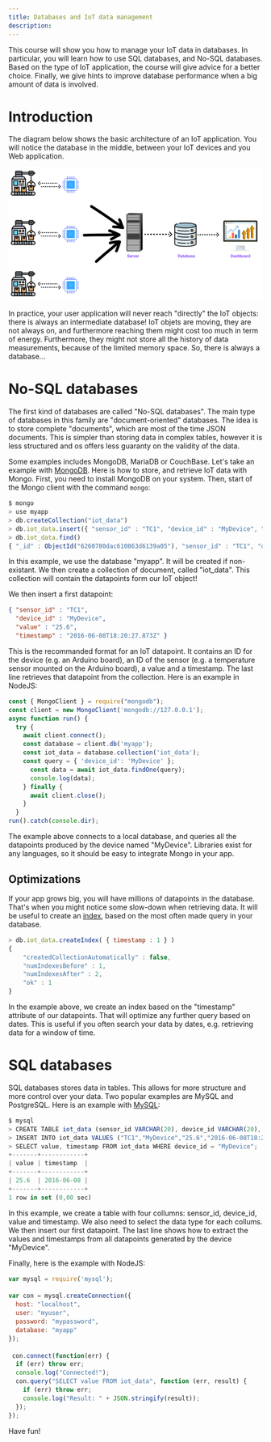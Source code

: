 ```yaml
---
title: Databases and IoT data management
description: 
---
```


This course will show you how to manage your IoT data in databases.
In particular, you will learn how to use SQL databases, and No-SQL databases.
Based on the type of IoT application, the course will give advice for a better choice.
Finally, we give hints to improve database performance when a big amount of data is involved.


Introduction
============

The diagram below shows the basic architecture of an IoT application.
You will notice the database in the middle, between your IoT devices and you Web application.

![databases](img/databases.png)

In practice, your user application will never reach "directly" the IoT objects: there is always an intermediate database!
IoT objets are moving, they are not always on, and furthermore reaching them might cost too much in term of energy.
Furthermore, they might not store all the history of data measurements, because of the limited memory space.
So, there is always a database...


No-SQL databases
================

The first kind of databases are called "No-SQL databases".
The main type of databases in this family are "document-oriented" databases.
The idea is to store complete "documents", which are most of the time JSON documents.
This is simpler than storing data in complex tables, however it is less structured and os offers less guaranty on the validity of the data.

Some examples includes MongoDB, MariaDB or CouchBase.
Let's take an example with [MongoDB](https://www.mongodb.com).
Here is how to store, and retrieve IoT data with Mongo.
First, you need to install MongoDB on your system.
Then, start of the Mongo client with the command `mongo`:

```js
$ mongo
> use myapp
> db.createCollection("iot_data")
> db.iot_data.insert({ "sensor_id" : "TC1", "device_id" : "MyDevice", "value" : "25.6", "timestamp" : "2016-06-08T18:20:27.873Z" })
> db.iot_data.find()
{ "_id" : ObjectId("6260780dac610863d6139a05"), "sensor_id" : "TC1", "device_id" : "MyDevice", "value" : "25.6", "timestamp" : "2016-06-08T18:20:27.873Z" }
```

In this example, we use the database "myapp". It will be created if non-existant.
We then create a collection of document, called "iot_data".
This collection will contain the datapoints form our IoT object!

We then insert a first datapoint:
```json
{ "sensor_id" : "TC1", 
  "device_id" : "MyDevice", 
  "value" : "25.6", 
  "timestamp" : "2016-06-08T18:20:27.873Z" }
```

This is the recommanded format for an IoT datapoint. It contains an ID for the device (e.g. an Arduino board), an ID of the sensor (e.g. a temperature sensor mounted on the Arduino board), a value and a timestamp.
The last line retrieves that datapoint from the collection.
Here is an example in NodeJS:

```js
const { MongoClient } = require("mongodb");
const client = new MongoClient('mongodb://127.0.0.1');
async function run() {
  try {
    await client.connect();
    const database = client.db('myapp');
    const iot_data = database.collection('iot_data');
    const query = { 'device_id': 'MyDevice' };
      const data = await iot_data.findOne(query);
      console.log(data);
    } finally {
      await client.close();
    }
  }
run().catch(console.dir);
```
The example above connects to a local database, and queries all the datapoints produced by the device named "MyDevice".
Libraries exist for any languages, so it should be easy to integrate Mongo in your app.

Optimizations
-------------

If your app grows big, you will have millions of datapoints in the database.
That's when you might notice some slow-down when retrieving data.
It will be useful to create an [index](https://www.mongodb.com/docs/manual/indexes/), based on the most often made query in your database.
```js
> db.iot_data.createIndex( { timestamp : 1 } )
{
    "createdCollectionAutomatically" : false,
    "numIndexesBefore" : 1,
    "numIndexesAfter" : 2,
    "ok" : 1
}
```
In the example above, we create an index based on the "timestamp" attribute of our datapoints.
That will optimize any further query based on dates. This is useful if you often search your data by dates, e.g. retrieving data for a window of time.


SQL databases
=============

SQL databases stores data in tables. This allows for more structure and more control over your data.
Two popular examples are MySQL and PostgreSQL.
Here is an example with [MySQL](https://www.mysql.com):
```js
$ mysql
> CREATE TABLE iot_data (sensor_id VARCHAR(20), device_id VARCHAR(20), value VARCHAR(20), timestamp DATE);
> INSERT INTO iot_data VALUES ("TC1","MyDevice","25.6","2016-06-08T18:20:27.873Z");
> SELECT value, timestamp FROM iot_data WHERE device_id = "MyDevice";
+-------+------------+
| value | timestamp  |
+-------+------------+
| 25.6  | 2016-06-08 |
+-------+------------+
1 row in set (0,00 sec)
```

In this example, we create a table with four collumns: sensor_id, device_id, value and timestamp.
We also need to select the data type for each collums.
We then insert our first datapoint.
The last line shows how to extract the values and timestamps from all datapoints generated by the device "MyDevice".

Finally, here is the example with NodeJS:

```js
var mysql = require('mysql');

var con = mysql.createConnection({
  host: "localhost",
  user: "myuser",
  password: "mypassword",
  database: "myapp"
});

 con.connect(function(err) {
  if (err) throw err;
  console.log("Connected!");
  con.query("SELECT value FROM iot_data", function (err, result) {
    if (err) throw err;
    console.log("Result: " + JSON.stringify(result));
  });
});
```

Have fun!
